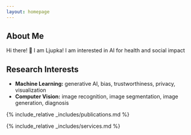 ```yaml
---
layout: homepage
---
```


## About Me

Hi there! 👋 I am Ljupka! I am interested in AI for health and social impact 

## Research Interests

- **Machine Learning:** generative AI, bias, trustworthiness, privacy, visualization
- **Computer Vision:** image recognition, image segmentation, image generation, diagnosis



{% include_relative _includes/publications.md %}

{% include_relative _includes/services.md %}
